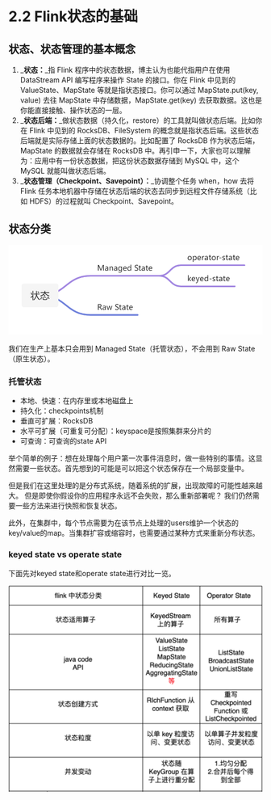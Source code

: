 # 2.2 Flink状态的基础

## 状态、状态管理的基本概念

1. _**状态：**_指 Flink 程序中的状态数据，博主认为也能代指用户在使用 DataStream API 编写程序来操作 State 的接口。你在 Flink 中见到的 ValueState、MapState 等就是指状态接口。你可以通过 MapState.put(key, value) 去往 MapState 中存储数据，MapState.get(key) 去获取数据。这也是你能直接接触、操作状态的一层。
2. _**状态后端：**_做状态数据（持久化，restore）的工具就叫做状态后端。比如你在 Flink 中见到的 RocksDB、FileSystem 的概念就是指状态后端。这些状态后端就是实际存储上面的状态数据的。比如配置了 RocksDB 作为状态后端，MapState 的数据就会存储在 RocksDB 中。再引申一下，大家也可以理解为：应用中有一份状态数据，把这份状态数据存储到 MySQL 中，这个 MySQL 就能叫做状态后端。
3. _**状态管理（Checkpoint、Savepoint）：**_协调整个任务 when，how 去将 Flink 任务本地机器中存储在状态后端的状态去同步到远程文件存储系统（比如 HDFS）的过程就叫 Checkpoint、Savepoint。



## 状态分类

![](../../.gitbook/assets/捕获.PNG)

我们在生产上基本只会用到 Managed State（托管状态），不会用到 Raw State（原生状态）。

### 托管状态

* 本地、快速：在内存里或本地磁盘上
* 持久化：checkpoints机制
* 垂直可扩展：RocksDB
* 水平可扩展（可重复可分配）：keyspace是按照集群来分片的
* 可查询：可查询的state API

举个简单的例子：想在处理每个用户第一次事件消息时，做一些特别的事情。这显然需要一些状态。首先想到的可能是可以把这个状态保存在一个局部变量中。

但是我们在这里处理的是分布式系统，随着系统的扩展，出现故障的可能性越来越大。 但是即使你假设你的应用程序永远不会失败，那么重新部署呢？ 我们仍然需要一些方法来进行快照和恢复状态。



此外，在集群中，每个节点需要为在该节点上处理的users维护一个状态的key/value的map。当集群扩容或缩容时，也需要通过某种方式来重新分布状态。

### keyed state vs operate state&#x20;

下面先对keyed state和operate state进行对比一览。

![](<../../.gitbook/assets/image (8) (1).png>)
